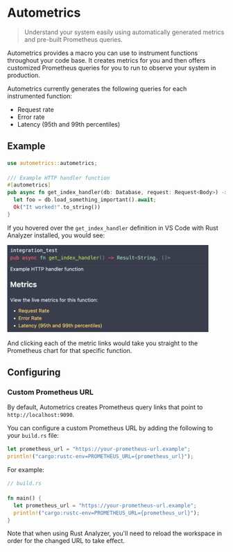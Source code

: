 # Autometrics
> Understand your system easily using automatically generated metrics and pre-built Prometheus queries.

Autometrics provides a macro you can use to instrument functions throughout your code base.
It creates metrics for you and then offers customized Prometheus queries for you to run to observe your system in production.

Autometrics currently generates the following queries for each instrumented function:
- Request rate
- Error rate
- Latency (95th and 99th percentiles)

## Example

```rust
use autometrics::autometrics;

/// Example HTTP handler function
#[autometrics]
pub async fn get_index_handler(db: Database, request: Request<Body>) -> Result<String, ()> {
  let foo = db.load_something_important().await;
  Ok("It worked!".to_string())
}
```

If you hovered over the `get_index_handler` definition in VS Code with Rust Analyzer installed, you would see:

<img src="./assets/vs-code-example.png" alt="VS Code Hover Example" height="200">

And clicking each of the metric links would take you straight to the Prometheus chart for that specific function.

## Configuring

### Custom Prometheus URL
By default, Autometrics creates Prometheus query links that point to `http://localhost:9090`.

You can configure a custom Prometheus URL by adding the following to your `build.rs` file:

```rust
let prometheus_url = "https://your-prometheus-url.example";
println!("cargo:rustc-env=PROMETHEUS_URL={prometheus_url}");
```

For example:
```rust
// build.rs

fn main() {
  let prometheus_url = "https://your-prometheus-url.example";
  println!("cargo:rustc-env=PROMETHEUS_URL={prometheus_url}");
}
```
Note that when using Rust Analyzer, you'll need to reload the workspace in order for the changed URL to take effect.

